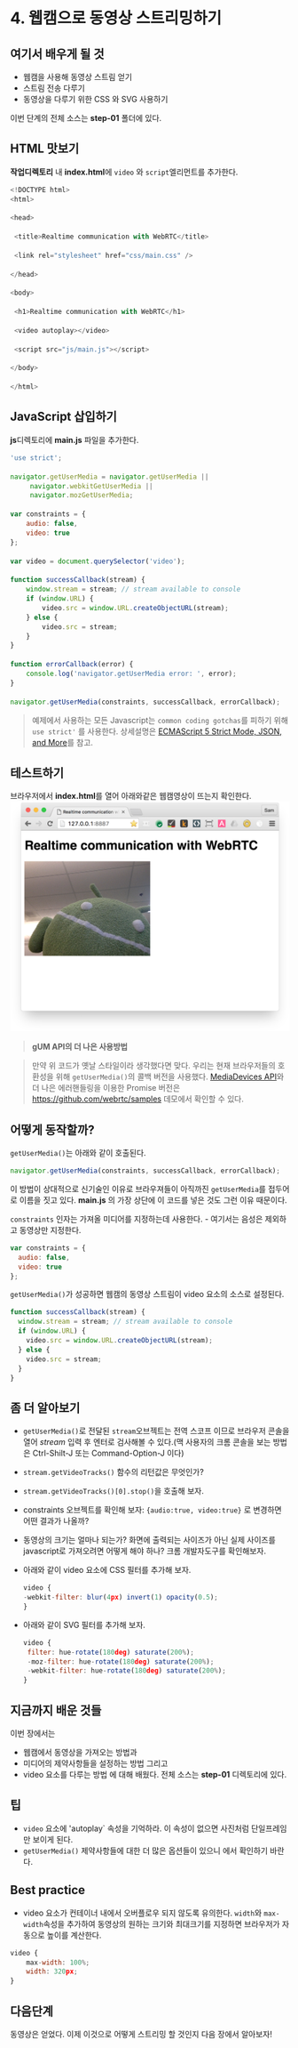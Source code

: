 # 4. 웹캠으로 동영상 스트리밍하기

## 여기서 배우게 될 것

* 웹캠을 사용해 동영상 스트림 얻기
* 스트림 전송 다루기
* 동영상을 다루기 위한 CSS 와 SVG 사용하기

이번 단계의 전체 소스는 **step-01** 폴더에 있다.

## HTML 맛보기

**작업디렉토리** 내 **index.html**에 `video` 와 `script`엘리먼트를 추가한다.

``` javascript
<!DOCTYPE html>
<html>

<head>

 <title>Realtime communication with WebRTC</title>

 <link rel="stylesheet" href="css/main.css" />

</head>

<body>

 <h1>Realtime communication with WebRTC</h1>

 <video autoplay></video>

 <script src="js/main.js"></script>

</body>

</html>
```

## JavaScript 삽입하기

**js**디렉토리에 **main.js** 파일을 추가한다.

``` javascript
'use strict';

navigator.getUserMedia = navigator.getUserMedia ||
     navigator.webkitGetUserMedia ||
     navigator.mozGetUserMedia;

var constraints = { 
    audio: false, 
    video: true
};

var video = document.querySelector('video');

function successCallback(stream) { 
    window.stream = stream; // stream available to console 
    if (window.URL) { 
        video.src = window.URL.createObjectURL(stream); 
    } else { 
        video.src = stream; 
    }
}

function errorCallback(error) {
    console.log('navigator.getUserMedia error: ', error);
}

navigator.getUserMedia(constraints, successCallback, errorCallback);

```

> 예제에서 사용하는 모든 Javascript는 `common coding gotchas`를 피하기 위해 `use strict'` 를 사용한다. 상세설명은 [ECMAScript 5 Strict Mode, JSON, and More](http://ejohn.org/blog/ecmascript-5-strict-mode-json-and-more/)를 참고.

## 테스트하기

브라우저에서 **index.html**를 열어 아래와같은 웹캠영상이 뜨는지 확인한다.
![](/img/ch401.png)

> **gUM API의 더 나은 사용방법**

> 만약 위 코드가 옛날 스타일이라 생각했다면 맞다.
> 우리는 현재 브라우저들의 호환성을 위해 `getUserMedia()`의 콜백 버전을 사용했다.
> [MediaDevices API](https://developer.mozilla.org/en-US/docs/Web/API/MediaDevices)와 더 나은 에러핸들링을 이용한 Promise 버전은 [https:\/\/github.com\/webrtc\/samples](https://github.com/webrtc/samples) 데모에서 확인할 수 있다.

## 어떻게 동작할까?

`getUserMedia()`는 아래와 같이 호출된다.

```javascript
navigator.getUserMedia(constraints, successCallback, errorCallback);
```

이 방법이 상대적으로 신기술인 이유로 브라우져들이 아직까진 `getUserMedia`를 접두어로 이름을 짓고 있다. **main.js** 의 가장 상단에 이 코드를 넣은 것도 그런 이유 때문이다.

`constraints` 인자는 가져올 미디어를 지정하는데 사용한다. - 여기서는 음성은 제외하고 동영상만 지정한다.

```javascript
var constraints = {
  audio: false,
  video: true
};
```

`getUserMedia()`가 성공하면 웹캠의 동영상 스트림이 video 요소의 소스로 설정된다.

```javascript
function successCallback(stream) {
  window.stream = stream; // stream available to console
  if (window.URL) {
    video.src = window.URL.createObjectURL(stream);
  } else {
    video.src = stream;
  }
}
```

## 좀 더 알아보기

* `getUserMedia()`로 전달된 `stream`오브젝트는 전역 스코프 이므로 브라우저 콘솔을 열어 _stream_ 입력 후 엔터로 검사해볼 수 있다.\(맥 사용자의 크롬 콘솔을 보는 방법은 Ctrl-Shilt-J 또는 Command-Option-J 이다\)
* `stream.getVideoTracks()` 함수의 리턴값은 무엇인가?
* `stream.getVideoTracks()[0].stop()`을 호출해 보자.
* constraints 오브젝트를 확인해 보자: `{audio:true, video:true}` 로 변경하면 어떤 결과가 나올까?
* 동영상의 크기는 얼마나 되는가? 화면에 출력되는 사이즈가 아닌 실제 사이즈를 javascript로 가져오려면 어떻게 해야 하나? 크롬 개발자도구를 확인해보자.
* 아래와 같이 video 요소에 CSS 필터를 추가해 보자.

  ```javascript
  video {
  -webkit-filter: blur(4px) invert(1) opacity(0.5);
  }
  ```

* 아래와 같이 SVG 필터를 추가해 보자.

  ```javascript
  video {
   filter: hue-rotate(180deg) saturate(200%);
   -moz-filter: hue-rotate(180deg) saturate(200%);
   -webkit-filter: hue-rotate(180deg) saturate(200%);
  }
  ```


## 지금까지 배운 것들

이번 장에서는

* 웹캠에서 동영상을 가져오는 방법과
* 미디어의 제약사항들을 설정하는 방법 그리고
* video 요소를 다루는 방법
  에 대해 배웠다. 전체 소스는 **step-01** 디렉토리에 있다.

## 팁

* `video` 요소에 'autoplay\` 속성을 기억하라. 이 속성이 없으면 사진처럼 단일프레임만 보이게 된다. 
* `getUserMedia()` 제약사항들에 대한 더 많은 옵션들이 있으니  에서 확인하기 바란다. 

## Best practice

* video 요소가 컨테이너 내에서 오버플로우 되지 않도록 유의한다. `width`와 `max-width`속성을 추가하여 동영상의 원하는 크기와 최대크기를 지정하면 브라우저가 자동으로 높이를 계산한다. 

```javascript
video { 
    max-width: 100%; 
    width: 320px; 
}

```

## 다음단계

동영상은 얻었다. 이제 이것으로 어떻게 스트리밍 할 것인지 다음 장에서 알아보자!

